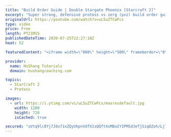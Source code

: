 ```yaml
---
title: "Build Order Guide | Double Stargate Phoenix [Starcraft 2]"
excerpt: "Super strong, defensive protoss vs zerg (pvz) build order guide. This opening is going to give you incredible map control over zerg in the mid-game, letting you scout exactly what is coming your way and making it easy to feel in control of the game. This build also completely owns mutalisk transitions"
originalUrl: https://youtube.com/watch?v=uL5uZTCwPcs
type: video
price: Free
length: PT21M1S
publishedDateTime: 2020-07-25T22:27:18Z
heat: 52

featuredContent: "<iframe width=\"800\" height=\"500\" frameborder=\"0\" src=\"https://www.youtube.com/embed/uL5uZTCwPcs\" allow=\"accelerometer; autoplay; encrypted-media; gyroscope; picture-in-picture\" allowfullscreen></iframe>"

provider:
  name: HuShang Tutorials
  domain: hushangcoaching.com

topics:
  - StarCraft 2
  - Protoss

images:
  - url: https://i.ytimg.com/vi/uL5uZTCwPcs/maxresdefault.jpg
    width: 1280
    height: 720
    isCached: true

secured: "uVtq9lc8Yj7J8x71xZQyUhpnVdfX1sQQft4sMBuIYIPMSdJeTjSiqOZoh/LjlRzbsbFVvVYfq+SRa+tciWL8Eh85xmXxXeCaqfqpSNo6L9mLfuYpllJ6b3KqXUV7KoLwmZGTIxuF+i+uJJxb+wTRbAhqE0xUAm/mO29gXveI+5EqRCkKHYr3hdVcXo4eWnRKNIoi/8f24z6EDn3DA5k9/bx/59ATm/OoCHTAq/Wp0dvEkvDzy+l53z7qbI1l0PN78OCQWEGhYq4rg+3oy12Q2C68i7riLw1MoC+WXl7MgqZHFokvFSs9oceTgD445U2uuC24W5d8ssP2HjEdxg+z35haIcaMC1RvTIjNPsKSPvvZBfA7/KX4qaGW6yTapTR3yaUODdLxdAz559abIY4lSnJkRak8OD7EqmfWAYdRBLU=;xPK5vWu89BJ7CcO75AXv6Q=="
---
```


